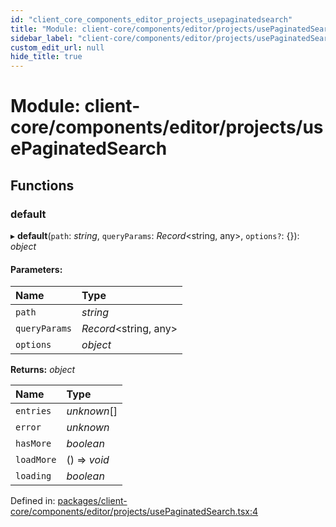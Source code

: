 ```yaml
---
id: "client_core_components_editor_projects_usepaginatedsearch"
title: "Module: client-core/components/editor/projects/usePaginatedSearch"
sidebar_label: "client-core/components/editor/projects/usePaginatedSearch"
custom_edit_url: null
hide_title: true
---
```


# Module: client-core/components/editor/projects/usePaginatedSearch

## Functions

### default

▸ **default**(`path`: *string*, `queryParams`: *Record*<string, any\>, `options?`: {}): *object*

#### Parameters:

Name | Type |
:------ | :------ |
`path` | *string* |
`queryParams` | *Record*<string, any\> |
`options` | *object* |

**Returns:** *object*

Name | Type |
:------ | :------ |
`entries` | *unknown*[] |
`error` | *unknown* |
`hasMore` | *boolean* |
`loadMore` | () => *void* |
`loading` | *boolean* |

Defined in: [packages/client-core/components/editor/projects/usePaginatedSearch.tsx:4](https://github.com/xr3ngine/xr3ngine/blob/5a0f83ed8/packages/client-core/components/editor/projects/usePaginatedSearch.tsx#L4)

